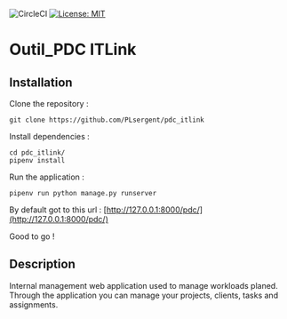 ![CircleCI](https://circleci.com/gh/PLsergent/pdc_itlink/tree/master.svg?style=shield&circle-token=c11bd2d91f03487614b7310d8552680f5a0aec6d)
[![License: MIT](https://img.shields.io/badge/License-MIT-yellow.svg)](https://opensource.org/licenses/MIT)

# Outil\_PDC ITLink

## Installation

Clone the repository :

```text
git clone https://github.com/PLsergent/pdc_itlink
```

Install dependencies :

```text
cd pdc_itlink/
pipenv install
```

Run the application :

```text
pipenv run python manage.py runserver
```

By default got to this url : [http://127.0.0.1:8000/pdc/](http://127.0.0.1:8000/pdc/)

Good to go !

## Description

Internal management web application used to manage workloads planed. Through the application you can manage your projects, clients, tasks and assignments.

